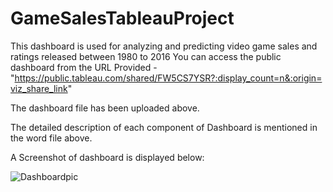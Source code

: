 # GameSalesTableauProject
This dashboard is used for analyzing and predicting video game sales and ratings released between 1980 to 2016
You can access the public dashboard from the URL Provided -"https://public.tableau.com/shared/FW5CS7YSR?:display_count=n&:origin=viz_share_link"

The dashboard file has been uploaded above.

The detailed description of each component of Dashboard is mentioned in the word file above.

A Screenshot of dashboard is displayed below:

![Dashboardpic](https://github.com/VishCraft/GameSalesTableauProject/assets/144891820/a7e661d9-a897-4e42-86ec-f7c3d5856a79)

